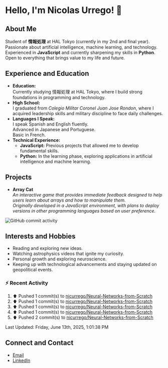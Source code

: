 
# Hello, I'm Nicolas Urrego! 👋

## About Me
Student of **情報処理** at HAL Tokyo (currently in my 2nd and final year).  
Passionate about artificial intelligence, machine learning, and technology.  
Experienced in **JavaScript** and currently sharpening my skills in **Python**.  
Open to everything that brings value to my life and future.

## Experience and Education
- **Education:**  
  Currently studying 情報処理 at HAL Tokyo, where I build strong foundations in programming and technology.
- **High School:**  
  I graduated from *Colegio Militar Coronel Juan Jose Rondon*, where I acquired leadership skills and military discipline to face daily challenges.
- **Languages I Speak:**  
  I speak Spanish and English fluently.  
  Advanced in Japanese and Portuguese.  
  Basic in French.
- **Technical Experience:**  
  - **JavaScript:** Previous projects that allowed me to develop fundamental skills.  
  - **Python:** In the learning phase, exploring applications in artificial intelligence and machine learning.

## Projects
- **Array Cat**  
  *An interactive game that provides immediate feedback designed to help users learn about arrays and how to manipulate them.  
  Originally developed in a JavaScript environment, with plans to deploy versions in other programming languages based on user preference.*

![GitHub commit activity](https://img.shields.io/github/commit-activity/m/nicurrego/ArrayGame)
## Interests and Hobbies
- Reading and exploring new ideas.
- Watching astrophysics videos that ignite my curiosity.
- Personal growth and exploring neuroscience.
- Keeping up with technological advancements and staying updated on geopolitical events.

### :zap: Recent Activity
<!--RECENT_ACTIVITY:start-->
1. ⬆️ Pushed 1 commit(s) to [nicurrego/Neural-Networks-from-Scratch](https://github.com/nicurrego/Neural-Networks-from-Scratch)<br>
2. ⬆️ Pushed 1 commit(s) to [nicurrego/Neural-Networks-from-Scratch](https://github.com/nicurrego/Neural-Networks-from-Scratch)<br>
3. ⬆️ Pushed 1 commit(s) to [nicurrego/Neural-Networks-from-Scratch](https://github.com/nicurrego/Neural-Networks-from-Scratch)<br>
4. ⬆️ Pushed 1 commit(s) to [nicurrego/Neural-Networks-from-Scratch](https://github.com/nicurrego/Neural-Networks-from-Scratch)<br>
5. ⬆️ Pushed 2 commit(s) to [nicurrego/Neural-Networks-from-Scratch](https://github.com/nicurrego/Neural-Networks-from-Scratch)<br>
<!--RECENT_ACTIVITY:end-->

<!--RECENT_ACTIVITY:last_update-->
Last Updated: Friday, June 13th, 2025, 1:01:38 PM
<!--RECENT_ACTIVITY:last_update_end-->

## Connect and Contact
- [Email](mailto:nicurrego+github@gmail.com)  
- [LinkedIn](https://www.linkedin.com/in/nicolasurregodiaz)




